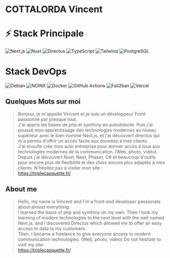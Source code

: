 # COTTALORDA Vincent
# ⚡ Stack Principale

![Next.js](https://img.shields.io/badge/Next.js-000?logo=next.js&logoColor=white)
![Nuxt](https://img.shields.io/badge/Nuxt-00DC82?logo=nuxt.js&logoColor=white)
![Directus](https://img.shields.io/badge/Directus-000000?logo=directus&logoColor=white)
![TypeScript](https://img.shields.io/badge/TypeScript-3178C6?logo=typescript&logoColor=white)
![Tailwind](https://img.shields.io/badge/Tailwind_CSS-38B2AC?logo=tailwind-css&logoColor=white)
![PostgreSQL](https://img.shields.io/badge/PostgreSQL-4169E1?logo=postgresql&logoColor=white)

# Stack DevOps

![Debian](https://img.shields.io/badge/Debian-A81D33?logo=debian&logoColor=white)
![NGINX](https://img.shields.io/badge/NGINX-009639?logo=nginx&logoColor=white)
![Docker](https://img.shields.io/badge/Docker-2496ED?logo=docker&logoColor=white)
![GitHub Actions](https://img.shields.io/badge/GitHub_Actions-2088FF?logo=github-actions&logoColor=white)
![Fail2ban](https://img.shields.io/badge/Fail2ban-grey?logo=linux&logoColor=white)
![Vercel](https://img.shields.io/badge/Vercel-000000?logo=vercel&logoColor=white)


## Quelques Mots sur moi

> Bonjour, je m'appelle Vincent et je suis un développeur Front passionné par presque tout.<br/>
> J'ai appris les bases de php et symfony en autodidacte. Puis j'ai poussé mon apprentissage des technologies modernes au niveau supérieur avec le bien nommé Next.js, et j'ai découvert directus qui m'a permis d'offrir un accès facile aux données à mes clients.<br/>
> J'ai ensuite crée mon auto entreprise pour donner accès à tous aux technologies modernes de la communication. (Web, photo, vidéo).
> Depuis j'ai découvert Nuxt, Nest, Phaser, C# et beaucoup d'outils pour encore plus de flexibilité et des choix encore plus adaptés à mes clients.
> N'hésitez pas à visiter mon site :<br/>
> https://triplecasquette.fr/

## About me

> Hello, my name is Vincent and I'm a front-end developer passionate about almost everything.<br/>
> I learned the basis of php and symfony on my own. Then I took my learning of modern technologies to the next level with the well named Next.js, and I discovered Directus which allowed me to offer an easy access to data to my customers.<br/>
> Then, I became a freelance to give everyone access to modern communication technologies. (Web, photo, video)
Do not hesitate to visit my site:<br/>
> https://triplecasquette.fr/


